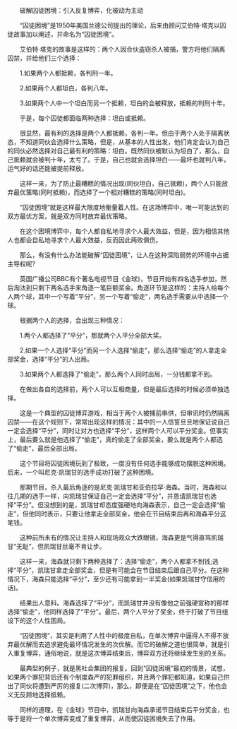 　　破解囚徒困境：引入反复博弈，化被动为主动

　　“囚徒困境”是1950年美国兰德公司提出的理论，后来由顾问艾伯特·塔克以囚徒故事加以阐述，并命名为“囚徒困境”。

　　艾伯特·塔克的故事是这样的：两个人因合伙盗窃杀人被捕，警方将他们隔离囚禁，并给他们三个选择：

　　1.如果两个人都抵赖，各判刑一年。

　　2.如果两个人都坦白，各判八年。

　　3.如果两个人中一个坦白而另一个抵赖，坦白的会被释放，抵赖的判刑十年。

　　于是，每个囚徒都面临两种选择：坦白或抵赖。

　　很显然，最有利的选择是两个人都抵赖，各判一年。但由于两个人处于隔离状态，不知道同伙会选择什么策略，但是，从基本的人性出发，他们肯定会认为自己的同伙必然选择对自己最有利的策略：坦白。既然同伙被默认为坦白了，那么，自己抵赖就会被判十年，太亏了。于是，自己也就会选择坦白——最坏也就判八年，运气好的话还能被提前释放。

　　这样一来，为了防止最糟糕的情况出现(同伙坦白，自己抵赖)，两个人只能放弃最优策略(同时抵赖)，而选择了一个相对糟糕的策略(同时坦白)。

　　“囚徒困境”就是这样最大限度地衡量着人性。在这场博弈中，唯一可能达到的双方最优方案，就是双方同时放弃最优策略。

　　在这个困境博弈中，每个人都自私地寻求个人最大效益，但是，因为相信其他人也都会自私地寻求个人最大效益，反而因此两败俱伤。

　　那么，有没有什么办法能破解“囚徒困境”，让人在这种深陷弱势的环境中占据主导权呢?

　　英国广播公司BBC有个著名电视节目《金球》，节目开始有四名选手参加，然后淘汰到只剩下两名选手来角逐一笔巨额奖金。角逐环节是这样的：主持人给每个人两个球，其中一个写着“平分”，另一个写着“偷走”，两名选手需要从中选择一个球。

　　根据两个人的选择，会出现三种情况：

　　1.两个人都选择了“平分”，那就两个人平分全部大奖。

　　2.如果一个人选择“平分”而另一个人选择“偷走”，那么选择“偷走”的人拿走全部奖金，选择“平分”的人出局。

　　3.如果两个人都选择了“偷走”，那么两个人同时出局，一分钱都拿不到。

　　在做出各自的选择前，两个人可以互相商量，但是最后选择的时候必须单独选择。

　　这是一个典型的囚徒博弈游戏，相当于两个人被捕前串供，但审讯时仍然隔离囚禁——在这个规则下，常常出现这样的情况：其中的一人信誓旦旦地保证说自己一定会选择“平分”，同时让对方也选择“平分”，这样两个人可以平分奖金。但事实上，最后要么就是他选择了“偷走”，真的偷走了全部奖金，要么就是两个人都选了“偷走”，最后全部出局。

　　这个节目将囚徒困境玩到了极致，一度没有任何选手能够成功摆脱这种困境。后来，一个叫尼克·凯瑞甘的选手成功打破了这种困境。

　　那期节目，杀入最后角逐的是尼克·凯瑞甘和亚伯拉罕·海森。当时，海森和以往几期的选手一样，向凯瑞甘保证自己一定会选择“平分”，并恳请凯瑞甘也选择“平分”。但没想到的是，凯瑞甘却态度强硬地向海森表示，自己一定会选择“偷走”，但他同时表示，只要让他拿走全部奖金，他会在节目结束后再和海森平分这笔钱。

　　这种前所未有的情况让主持人和现场观众大跌眼镜，海森更是气得直骂凯瑞甘“无耻”，但凯瑞甘丝毫不肯让步。

　　这样一来，海森就只剩下两种选择了：选择“偷走”，两个人都拿不到钱;选择“平分”，凯瑞甘拿走全部奖金，但是有可能会在节目结束后跟自己平分。在这种情况下，海森只能选择“平分”，至少还有可能拿到一半奖金(如果凯瑞甘守信用的话)。

　　结果出人意料。海森选择了“平分”，而凯瑞甘并没有像他之前强硬宣称的那样选择“偷走”，他同样选择了“平分”。最后，两个人平分了奖金，终于打破了节目组设下的这个人性困局。

　　“囚徒困境”，其实是利用了人性中的极度自私，在单次博弈中逼得人不得不放弃最优解而去追求避免最坏情况发生的次优解。而它的破解之道也很简单，就是引入重复博弈，通俗地说，就是这次博弈结束后，博弈双方还将继续发生别的关系。

　　最典型的例子，就是黑社会集团的报复。回到“囚徒困境”最初的情景，试想，如果两个罪犯背后还有个制度森严的犯罪组织，并且两个罪犯都知道，如果自己供出了同伙将遭到严厉的报复(二次博弈)，那么，即便是在“囚徒困境”之下，他也会义无反顾地选择抵赖。

　　同样的道理，在《金球》节目中，凯瑞甘向海森承诺节目结束后平分奖金，也等于是将一个单次博弈变成了重复博弈，从而使囚徒困境失去了作用。